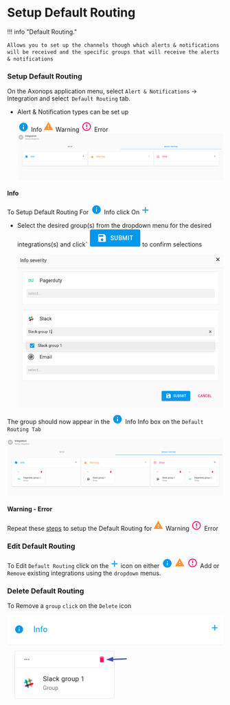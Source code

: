# Setup Default Routing

!!! info "Default Routing." 

    Allows you to set up the channels though which alerts & notifications will be received and the specific groups that will receive the alerts & notifications



###  Setup Default Routing

On the Axonops application menu, select `Alert & Notifications` -> Integration and select` Default Routing` tab.

* Alert & Notification types can be set up


 

    <span class="buttons"> [![info](/docs/img/info.png)](/docs/img/info.png) </span> Info 
    <span class="buttons"> [![warning](/docs/img/warning.png)](/docs/img/warning.png) </span> Warning 
    <span class="buttons"> [![error](/docs/img/error.png)](/docs/img/error.png) </span> Error
    [![defaultrouting](/docs/img/defaultrouting.png)](/docs/img/defaultrouting.png)




####  Info

To Setup Default Routing For <span class="buttons"> [![info](/docs/img/info.png)](/docs/img/info.png) </span> Info click On <span class="buttons"> [![defaultplus](/docs/img/defaultplus.png)](/docs/img/defaultplus.png) </span>


* Select the desired group(s) from the dropdown menu for the desired integrations(s) and  click` <span class="buttons"> [![submit](/docs/img/submit.png)](/docs/img/submit.png) </span> to confirm selections

 

    [![selectgroups](/docs/img/selectgroups.png)](/docs/img/selectgroups.png) 

The group should now appear in the <span class="buttons">[![info](/docs/img/info.png)](/docs/img/info.png) </span> Info  Info box on the `Default Routing Tab`

 

[![defaults](/docs/img/defaults.png)](/docs/img/defaults.png)

####  Warning - Error


Repeat these [steps][1] to setup the Default Routing for <span class="buttons"> [![warning](/docs/img/warning.png)](/docs/img/warning.png) </span> Warning 
<span class="buttons">[![error](/docs/img/error.png)](/docs/img/error.png) </span> Error 

[1]: #info

### Edit Default Routing

To Edit `Default Routing` click on the  <span class="buttons">[![defaultplus](/docs/img/defaultplus.png)](/docs/img/defaultplus.png) </spa> icon on either <span class="buttons">[![info](/docs/img/info.png)](/docs/img/info.png) </span> <span class="buttons">[![warning](/docs/img/warning.png)](/docs/img/warning.png) [![error](/docs/img/error.png)](/docs/img/error.png) </span>  Add or `Remove` existing integrations using the `dropdown` menus.


### Delete Default Routing

To Remove a `group` `click` on the `Delete` icon

 

[![deletegroup](/docs/img/deletegroup.png)](/docs/img/deletegroup.png)

